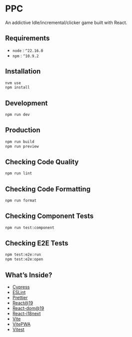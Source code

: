 # PPC

An addictive Idle/incremental/clicker game built with React.

## Requirements

- `node` : `^22.16.0`
- `npm` : `^10.9.2`

## Installation

```bash
nvm use
npm install
```

## Development

```bash
npm run dev
```

## Production

```bash
npm run build
npm run preview
```

## Checking Code Quality

```bash
npm run lint
```

## Checking Code Formatting

```bash
npm run format
```

## Checking Component Tests

```bash
npm run test:component
```

## Checking E2E Tests

```bash
npm test:e2e:run
npm test:e2e:open
```

## What’s Inside?

- [Cypress](https://www.cypress.io/)
- [ESLint](https://eslint.org/)
- [Prettier](https://prettier.io/)
- [React@19](https://react.dev)
- [React-dom@19](https://react.dev)
- [React-i18next](https://react.i18next.com/guides/quick-start)
- [Vite](https://vitejs.dev)
- [VitePWA](https://www.npmjs.com/package/vite-plugin-pwa)
- [Vitest](https://vitest.dev/)
